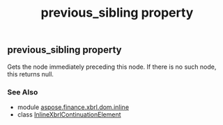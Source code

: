 ﻿---
title: previous_sibling property
second_title: Aspose.Finance for Python via .NET API References
description: 
type: docs
weight: 370
url: /python-net/aspose.finance.xbrl.dom.inline/inlinexbrlcontinuationelement/previous_sibling/
is_root: false
---

## previous_sibling property


Gets the node immediately preceding this node. If there is no such node, this returns null.

### See Also
* module [aspose.finance.xbrl.dom.inline](../../)
* class [InlineXbrlContinuationElement](/finance/python-net/aspose.finance.xbrl.dom.inline/inlinexbrlcontinuationelement)
